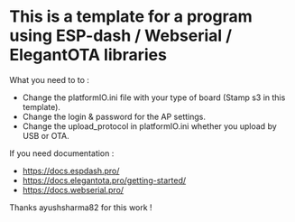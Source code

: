 <h1> This is a template for a program using ESP-dash / Webserial / ElegantOTA libraries </h1>

What you need to to : 
* Change the platformIO.ini file with your type of board (Stamp s3 in this template).
* Change the login & password for the AP settings.
* Change the upload_protocol in platformIO.ini whether you upload by USB or OTA.

If you need documentation : 
* https://docs.espdash.pro/
* https://docs.elegantota.pro/getting-started/
* https://docs.webserial.pro/

Thanks ayushsharma82 for this work !
